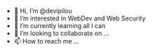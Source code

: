 - 👋 Hi, I’m @devipilou
- 👀 I’m interested in WebDev and Web Security
- 🌱 I’m currently learning all I can
- 💞️ I’m looking to collaborate on ...
- 📫 How to reach me ...

<!---
devipilou/devipilou is a ✨ special ✨ repository because its `README.md` (this file) appears on your GitHub profile.
You can click the Preview link to take a look at your changes.
--->
